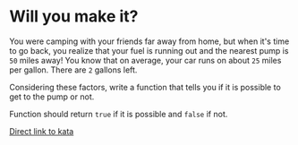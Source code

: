 # Will you make it?

You were camping with your friends far away from home, but when it's time to go back, you realize that your fuel is running out and the nearest pump is ```50``` miles away! You know that on average, your car runs on about ```25``` miles per gallon. There are ```2``` gallons left.

Considering these factors, write a function that tells you if it is possible to get to the pump or not.

Function should return ```true``` if it is possible and ```false``` if not.

[Direct link to kata](https://www.codewars.com/kata/5861d28f124b35723e00005e/train/python)
